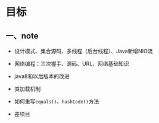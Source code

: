 # 目标

## 一、note

* 设计模式、集合源码、多线程（后台线程）、Java新增NIO流
* 网络编程：三次握手、源码、URL、网络基础知识
* java8和以后版本的改进
* 类加载机制
* 如何重写`equals()`、`hashCode()`方法

* 差项目

